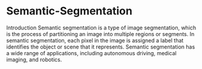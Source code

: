 # Semantic-Segmentation
Introduction
Semantic segmentation is a type of image segmentation, which is the process of partitioning an image into multiple regions or segments. In semantic segmentation, each pixel in the image is assigned a label that identifies the object or scene that it represents. Semantic segmentation has a wide range of applications, including autonomous driving, medical imaging, and robotics.
